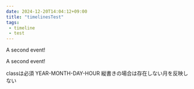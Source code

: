 ```yaml
---
date: 2024-12-20T14:04:12+09:00
title: "timelinesTest"
tags:
 - timeline
 - test
---
```

<span
	  class='ob-timelines'
	  data-date='144-43-49-00'
	  data-title='Another Event'
	  data-end="2000-10-20-00">
	A second event!
</span>

<span
	  class='ob-timelines'
	  data-date='1444-01-01-0202'
	  data-title='Aneother Event'
	  data-end="2000-10-20-0303"
	  data-type='range'>
	A second event!
</span>

classは必須
YEAR-MONTH-DAY-HOUR
縦書きの場合は存在しない月を反映しない


